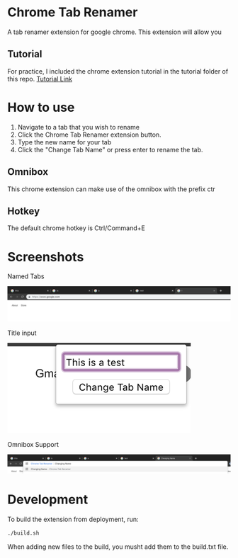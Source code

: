 # Chrome Tab Renamer
A tab renamer extension for google chrome. This extension will allow you 

## Tutorial
For practice, I included the chrome extension tutorial in the tutorial folder of this repo.
[Tutorial Link](https://developer.chrome.com/extensions/getstarted)

# How to use
1. Navigate to a tab that you wish to rename
1. Click the Chrome Tab Renamer extension button.
1. Type the new name for your tab
1. Click the "Change Tab Name" or press enter to rename the tab.

## Omnibox
This chrome extension can make use of the omnibox with the prefix ctr

## Hotkey
The default chrome hotkey is Ctrl/Command+E

# Screenshots
Named Tabs

![Image of Tabs](screenshots/tabs.png)

Title input

![Image of Input](screenshots/enter.png)

Omnibox Support

![Image of Omnibox](screenshots/omnibox.png)

# Development
To build the extension from deployment, run:
```sh
./build.sh
```

When adding new files to the build, you musht add them to the build.txt file.